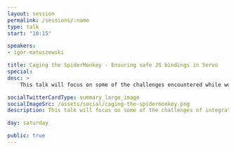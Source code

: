 ```yaml
---
layout: session
permalink: /sessions/:name
type: talk
start: "10:15"

speakers:
- igor-matuszewski

title: Caging the SpiderMonkey - Ensuring safe JS bindings in Servo
special:
desc: >
    This talk will focus on some of the challenges encountered while working on integrating SpiderMonkey JavaScript engine with the Servo web browser engine (written in C++ and Rust, respectively). We will explore how Rust's rich type system made it possible to enforce many Servo–SpiderMonkey interface rules and safety considerations at compile time and how a custom compiler plugin was developed to verify against project-specific errors at a language level.

socialTwitterCardType: summary_large_image
socialImageSrc: /assets/social/caging-the-spidermonkey.png
description: This talk will focus on some of the challenges of integrating SpiderMonkey JS engine with the Servo web browser engine, exploring how Rust's rich type system helped.

day: saturday

public: true
---
```

